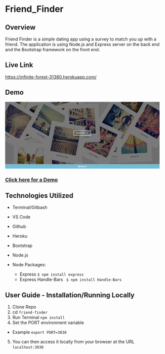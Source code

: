 # Friend_Finder

## Overview
Friend Finder is a simple dating app using a survey to match you up with a friend. The application is using Node.js and Express server on the back end and the Bootstrap framework on the front end.

## Live Link
https://infinite-forest-31380.herokuapp.com/

## Demo

![Demo](https://github.com/Didi1081/Friend_Finder/blob/master/friendfinder.gif)

### <a href="https://drive.google.com/file/d/1q-segiVV4eBRqFYP0YW_-jw1dDKZmLKN/view"> Click here for a Demo</a>


## Technologies Utilized

* Terminal/Gitbash
* VS Code
* Github
* Heroku
* Bootstrap
* Node.js

* Node Packages: 
    * Express ```$ npm install express```
    * Express Handle-Bars ``` $ npm install Handle-Bars```
    
   
## User Guide - Installation/Running Locally

1. Clone Repo
2. cd ```friend-finder ```
3. Run Terminal ```npm install```
4. Set the PORT environment variable
 * Example  ```export PORT=3030```
5. You can then access it locally from your browser at the URL ```localhost:3030```

